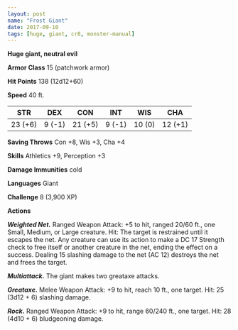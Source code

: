 ```yaml
---
layout: post
name: "Frost Giant"
date: 2017-09-10
tags: [huge, giant, cr8, monster-manual]
---
```


**Huge giant, neutral evil**

**Armor Class** 15 (patchwork armor)

**Hit Points** 138 (12d12+60)

**Speed** 40 ft.

|   STR   |   DEX   |   CON   |   INT   |   WIS   |   CHA   |
|:-----:|:-----:|:-----:|:-----:|:-----:|:-----:|
| 23 (+6) | 9 (-1) | 21 (+5) | 9 (-1) | 10 (0) | 12 (+1) |

**Saving Throws** Con +8, Wis +3, Cha +4

**Skills** Athletics +9, Perception +3

**Damage Immunities** cold

**Languages** Giant

**Challenge** 8 (3,900 XP)

**Actions**

***Weighted Net.*** Ranged Weapon Attack: +5 to hit, ranged 20/60 ft., one Small, Medium, or Large creature. Hit: The target is restrained until it escapes the net. Any creature can use its action to make a DC 17 Strength check to free itself or another creature in the net, ending the effect on a success. Dealing 15 slashing damage to the net (AC 12) destroys the net and frees the target.

***Multiattack.*** The giant makes two greataxe attacks.

***Greataxe.*** Melee Weapon Attack: +9 to hit, reach 10 ft., one target. Hit: 25 (3d12 + 6) slashing damage.

***Rock.*** Ranged Weapon Attack: +9 to hit, range 60/240 ft., one target. Hit: 28 (4d10 + 6) bludgeoning damage.

